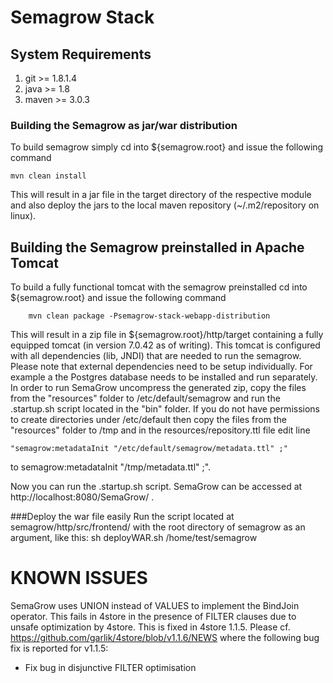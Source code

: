 # Semagrow Stack



## System Requirements

1. git >= 1.8.1.4
2. java >= 1.8
3. maven >= 3.0.3

### Building the Semagrow as jar/war distribution

To build semagrow simply cd into ${semagrow.root} and issue the following command 

    mvn clean install

This will result in a jar file in the target directory of the respective module and also deploy the jars to the local maven repository (~/.m2/repository on linux).


## Building the Semagrow preinstalled in Apache Tomcat

To build a fully functional tomcat with the semagrow preinstalled cd into ${semagrow.root} and issue the following command 

        mvn clean package -Psemagrow-stack-webapp-distribution

This will result in a zip file in ${semagrow.root}/http/target containing a fully
equipped tomcat (in version 7.0.42 as of writing). This tomcat is configured with all
dependencies (lib, JNDI) that are needed to run the semagrow. Please note that external
dependencies need to be setup individually. For example a the Postgres database needs
to be installed and run separately. In order to run SemaGrow uncompress the generated zip,
copy the files from the "resources" folder to /etc/default/semagrow and run the .startup.sh
script located in the "bin" folder. If you do not have permissions to create directories under
/etc/default then copy the files from the "resources" folder to /tmp and in the resources/repository.ttl
file edit line

    "semagrow:metadataInit "/etc/default/semagrow/metadata.ttl" ;"

to semagrow:metadataInit "/tmp/metadata.ttl" ;".

Now you can run the .startup.sh script. SemaGrow can be accessed at http://localhost:8080/SemaGrow/ .

###Deploy the war file easily
Run the script located at semagrow/http/src/frontend/ with the root directory of semagrow as an argument, like this:
sh deployWAR.sh /home/test/semagrow


KNOWN ISSUES
============

SemaGrow uses UNION instead of VALUES to implement the BindJoin operator. This fails in 4store in the presence
of FILTER clauses due to unsafe optimization by 4store.
This is fixed in 4store 1.1.5. Please cf.
https://github.com/garlik/4store/blob/v1.1.6/NEWS
where the following bug fix is reported for v1.1.5:
* Fix bug in disjunctive FILTER optimisation



